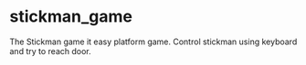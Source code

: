 # stickman_game
The Stickman game it easy platform game. Control stickman using keyboard and try to reach door.  